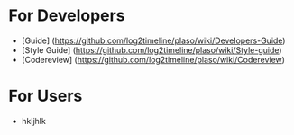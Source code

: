 # For Developers

* [Guide] (https://github.com/log2timeline/plaso/wiki/Developers-Guide)
* [Style Guide] (https://github.com/log2timeline/plaso/wiki/Style-guide)
* [Codereview] (https://github.com/log2timeline/plaso/wiki/Codereview)

# For Users

* hkljhlk